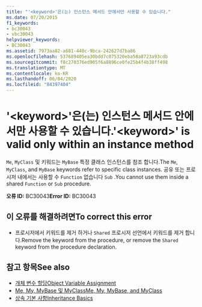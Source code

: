 ```yaml
---
title: "'<keyword>'은(는) 인스턴스 메서드 안에서만 사용할 수 있습니다."
ms.date: 07/20/2015
f1_keywords:
- bc30043
- vbc30043
helpviewer_keywords:
- BC30043
ms.assetid: 7973aa82-a681-440c-9bca-242627d7ba86
ms.openlocfilehash: 537689405ea30bdd7c075320eba58a8723a93cdb
ms.sourcegitcommit: f8c270376ed905f6a8896ce0fe25b4f4b38ff498
ms.translationtype: MT
ms.contentlocale: ko-KR
ms.lasthandoff: 06/04/2020
ms.locfileid: "84397404"
---
```

# <a name="keyword-is-valid-only-within-an-instance-method"></a><span data-ttu-id="18148-102">'\<keyword>'은(는) 인스턴스 메서드 안에서만 사용할 수 있습니다.</span><span class="sxs-lookup"><span data-stu-id="18148-102">'\<keyword>' is valid only within an instance method</span></span>
<span data-ttu-id="18148-103">`Me`, `MyClass` 및 키워드는 `MyBase` 특정 클래스 인스턴스를 참조 합니다.</span><span class="sxs-lookup"><span data-stu-id="18148-103">The `Me`, `MyClass`, and `MyBase` keywords refer to specific class instances.</span></span> <span data-ttu-id="18148-104">공유 또는 프로시저 내에서는 사용할 수 `Function` 없습니다 `Sub` .</span><span class="sxs-lookup"><span data-stu-id="18148-104">You cannot use them inside a shared `Function` or `Sub` procedure.</span></span>  
  
 <span data-ttu-id="18148-105">**오류 ID:** BC30043</span><span class="sxs-lookup"><span data-stu-id="18148-105">**Error ID:** BC30043</span></span>  
  
## <a name="to-correct-this-error"></a><span data-ttu-id="18148-106">이 오류를 해결하려면</span><span class="sxs-lookup"><span data-stu-id="18148-106">To correct this error</span></span>  
  
- <span data-ttu-id="18148-107">프로시저에서 키워드를 제거 하거나 `Shared` 프로시저 선언에서 키워드를 제거 합니다.</span><span class="sxs-lookup"><span data-stu-id="18148-107">Remove the keyword from the procedure, or remove the `Shared` keyword from the procedure declaration.</span></span>  
  
## <a name="see-also"></a><span data-ttu-id="18148-108">참고 항목</span><span class="sxs-lookup"><span data-stu-id="18148-108">See also</span></span>

- [<span data-ttu-id="18148-109">개체 변수 할당</span><span class="sxs-lookup"><span data-stu-id="18148-109">Object Variable Assignment</span></span>](../../programming-guide/language-features/variables/object-variable-assignment.md)
- [<span data-ttu-id="18148-110">Me, My, MyBase 및 MyClass</span><span class="sxs-lookup"><span data-stu-id="18148-110">Me, My, MyBase, and MyClass</span></span>](../../programming-guide/program-structure/me-my-mybase-and-myclass.md)
- [<span data-ttu-id="18148-111">상속 기본 사항</span><span class="sxs-lookup"><span data-stu-id="18148-111">Inheritance Basics</span></span>](../../programming-guide/language-features/objects-and-classes/inheritance-basics.md)
